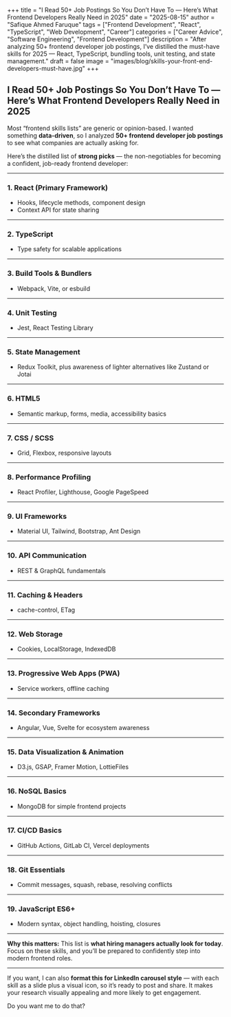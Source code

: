 +++
title = "I Read 50+ Job Postings So You Don’t Have To — Here’s What Frontend Developers Really Need in 2025"
date = "2025-08-15"
author = "Safique Ahmed Faruque"
tags = ["Frontend Development", "React", "TypeScript", "Web Development", "Career"]
categories = ["Career Advice", "Software Engineering", "Frontend Development"]
description = "After analyzing 50+ frontend developer job postings, I’ve distilled the must-have skills for 2025 — React, TypeScript, bundling tools, unit testing, and state management."
draft = false
image = "images/blog/skills-your-front-end-developers-must-have.jpg"
+++

## I Read 50+ Job Postings So You Don’t Have To — Here’s What Frontend Developers Really Need in 2025

Most “frontend skills lists” are generic or opinion-based. I wanted something **data-driven**, so I analyzed **50+ frontend developer job postings** to see what companies are actually asking for.

Here’s the distilled list of **strong picks** — the non-negotiables for becoming a confident, job-ready frontend developer:

---

### **1. React (Primary Framework)**

* Hooks, lifecycle methods, component design
* Context API for state sharing

---

### **2. TypeScript**

* Type safety for scalable applications

---

### **3. Build Tools & Bundlers**

* Webpack, Vite, or esbuild

---

### **4. Unit Testing**

* Jest, React Testing Library

---

### **5. State Management**

* Redux Toolkit, plus awareness of lighter alternatives like Zustand or Jotai

---

### **6. HTML5**

* Semantic markup, forms, media, accessibility basics

---

### **7. CSS / SCSS**

* Grid, Flexbox, responsive layouts

---

### **8. Performance Profiling**

* React Profiler, Lighthouse, Google PageSpeed

---

### **9. UI Frameworks**

* Material UI, Tailwind, Bootstrap, Ant Design

---

### **10. API Communication**

* REST & GraphQL fundamentals

---

### **11. Caching & Headers**

* cache-control, ETag

---

### **12. Web Storage**

* Cookies, LocalStorage, IndexedDB

---

### **13. Progressive Web Apps (PWA)**

* Service workers, offline caching

---

### **14. Secondary Frameworks**

* Angular, Vue, Svelte for ecosystem awareness

---

### **15. Data Visualization & Animation**

* D3.js, GSAP, Framer Motion, LottieFiles

---

### **16. NoSQL Basics**

* MongoDB for simple frontend projects

---

### **17. CI/CD Basics**

* GitHub Actions, GitLab CI, Vercel deployments

---

### **18. Git Essentials**

* Commit messages, squash, rebase, resolving conflicts

---

### **19. JavaScript ES6+**

* Modern syntax, object handling, hoisting, closures

---

**Why this matters:**
This list is **what hiring managers actually look for today**. Focus on these skills, and you’ll be prepared to confidently step into modern frontend roles.

---

If you want, I can also **format this for LinkedIn carousel style** — with each skill as a slide plus a visual icon, so it’s ready to post and share. It makes your research visually appealing and more likely to get engagement.

Do you want me to do that?

